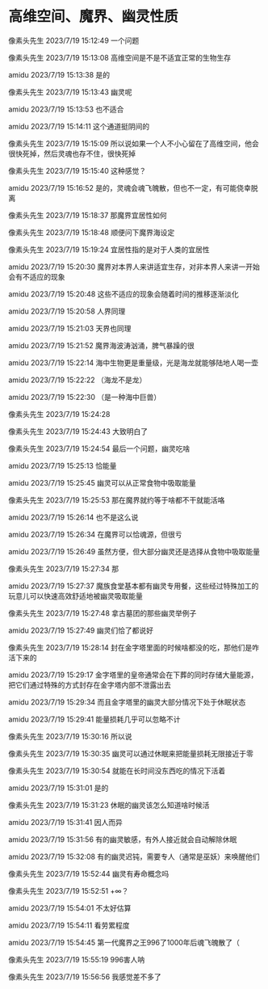 # 高维空间、魔界、幽灵性质

像素头先生 2023/7/19 15:12:49
一个问题

像素头先生 2023/7/19 15:13:08
高维空间是不是不适宜正常的生物生存

amidu 2023/7/19 15:13:38
是的

像素头先生 2023/7/19 15:13:43
幽灵呢

amidu 2023/7/19 15:13:53
也不适合

amidu 2023/7/19 15:14:11
这个通道挺阴间的

像素头先生 2023/7/19 15:15:09
所以说如果一个人不小心留在了高维空间，他会很快死掉，然后灵魂也存不住，很快死掉

像素头先生 2023/7/19 15:15:40
这种感觉？

amidu 2023/7/19 15:16:52
是的，灵魂会魂飞魄散，但也不一定，有可能侥幸脱离

像素头先生 2023/7/19 15:18:37
那魔界宜居性如何

像素头先生 2023/7/19 15:18:48
顺便问下魔界海设定

像素头先生 2023/7/19 15:19:24
宜居性指的是对于人类的宜居性

amidu 2023/7/19 15:20:30
魔界对本界人来讲适宜生存，对非本界人来讲一开始会有不适应的现象

amidu 2023/7/19 15:20:48
这些不适应的现象会随着时间的推移逐渐淡化

amidu 2023/7/19 15:20:58
人界同理

amidu 2023/7/19 15:21:03
天界也同理

amidu 2023/7/19 15:21:52
魔界海波涛汹涌，脾气暴躁的很

amidu 2023/7/19 15:22:14
海中生物更是重量级，光是海龙就能够陆地人喝一壶

amidu 2023/7/19 15:22:22
（海龙不是龙）

amidu 2023/7/19 15:22:30
（是一种海中巨兽）

像素头先生 2023/7/19 15:24:28


像素头先生 2023/7/19 15:24:43
大致明白了

像素头先生 2023/7/19 15:24:54
最后一个问题，幽灵吃啥

amidu 2023/7/19 15:25:13
恰能量

amidu 2023/7/19 15:25:45
幽灵可以从正常食物中吸取能量

像素头先生 2023/7/19 15:25:53
那在魔界就约等于啥都不干就能活咯

amidu 2023/7/19 15:26:14
也不是这么说

amidu 2023/7/19 15:26:34
在魔界可以恰魂源，但很亏

amidu 2023/7/19 15:26:49
虽然方便，但大部分幽灵还是选择从食物中吸取能量

像素头先生 2023/7/19 15:27:34
那

amidu 2023/7/19 15:27:37
魔族食堂基本都有幽灵专用餐，这些经过特殊加工的玩意儿可以快速高效舒适地被幽灵吸取能量

像素头先生 2023/7/19 15:27:48
拿古墓团的那些幽灵举例子

amidu 2023/7/19 15:27:49
幽灵们恰了都说好

像素头先生 2023/7/19 15:28:14
封在金字塔里面的时候啥都没的吃，那他们是咋活下来的

amidu 2023/7/19 15:29:17
金字塔里的皇帝通常会在下葬的同时存储大量能源，把它们通过特殊的方式封存在金字塔内部不泄露出去

amidu 2023/7/19 15:29:34
而且金字塔里的幽灵大部分情况下处于休眠状态

amidu 2023/7/19 15:29:41
能量损耗几乎可以忽略不计

像素头先生 2023/7/19 15:30:16
所以说

像素头先生 2023/7/19 15:30:35
幽灵可以通过休眠来把能量损耗无限接近于零

像素头先生 2023/7/19 15:30:54
就能在长时间没东西吃的情况下活着

amidu 2023/7/19 15:31:01
是的

像素头先生 2023/7/19 15:31:23
休眠的幽灵该怎么知道啥时候活

amidu 2023/7/19 15:31:41
因人而异

amidu 2023/7/19 15:31:56
有的幽灵敏感，有外人接近就会自动解除休眠

amidu 2023/7/19 15:32:08
有的幽灵迟钝，需要专人（通常是巫妖）来唤醒他们

像素头先生 2023/7/19 15:52:44
幽灵有寿命概念吗

像素头先生 2023/7/19 15:52:51
+∞？

amidu 2023/7/19 15:54:01
不太好估算

amidu 2023/7/19 15:54:11
看劳累程度

amidu 2023/7/19 15:54:45
第一代魔界之王996了1000年后魂飞魄散了（

像素头先生 2023/7/19 15:55:19
996害人呐

像素头先生 2023/7/19 15:56:56
我感觉差不多了

